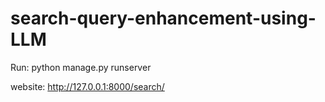 # search-query-enhancement-using-LLM

Run:
python manage.py runserver



website:
http://127.0.0.1:8000/search/
